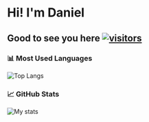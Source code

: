 # Hi! I'm Daniel
## Good to see you here [![visitors](https://hits.dwyl.com/danielalexis/danielalexis.svg?style=flat)](http://hits.dwyl.com/danielalexis/danielalexis)
### 📊 Most Used Languages
![Top Langs](https://github-readme-stats.vercel.app/api/top-langs/?username=danielalexis&layout=compact&theme=radical)

### 📈 GitHub Stats
![My stats](https://github-readme-stats.vercel.app/api?username=danielalexis&show_icons=true&theme=radical)
